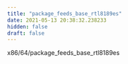 ```yaml
---
title: "package_feeds_base_rtl8189es"
date: 2021-05-13 20:38:32.238233
hidden: false
draft: false
---
```


x86/64/package_feeds_base_rtl8189es

